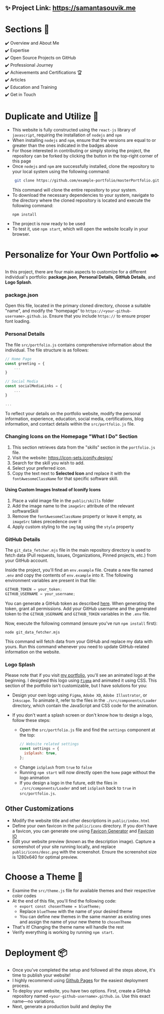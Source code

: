 ## :sparkles: Project Link:  https://samantasouvik.me

# Sections 📖

✔️ Overview and About Me\
✔️ Expertise \
✔️ Open Source Projects on GitHub\
✔️ Professional Journey\
✔️ Achievements and Certifications 🏆\
✔️ Articles\
✔️ Education and Training\
✔️ Get in Touch

# Duplicate and Utilize 📝

- This website is fully constructed using the `react-js` library of `javascript`, requiring the installation of `nodejs` and `npm`
- When installing `nodejs` and `npm`, ensure that the versions are equal to or greater than the ones indicated in the badges above
- For those interested in contributing or simply storing the project, the repository can be forked by clicking the button in the top-right corner of this page
- Once `nodejs` and `npm` are successfully installed, clone the repository to your local system using the following command:
  ```bash
   git clone https://github.com/example-portfolio/masterPortfolio.git
  ```
  This command will clone the entire repository to your system.
- To download the necessary dependencies to your system, navigate to the directory where the cloned repository is located and execute the following command:
  ```node
  npm install
  ```
- The project is now ready to be used
- To test it, use `npm start`, which will open the website locally in your browser.

# Personalize for Your Own Portfolio ✒️

In this project, there are four main aspects to customize for a different individual's portfolio: **package.json**, **Personal Details**, **GitHub Details**, and **Logo Splash**.

### package.json

Open this file, located in the primary cloned directory, choose a suitable "name", and modify the "homepage" to `https://<your-github-username>.github.io`. Ensure that you include `https://` to ensure proper font loading.

### Personal Details

The file `src/portfolio.js` contains comprehensive information about the individual. The file structure is as follows:

```javascript
// Home Page
const greeting = {
    ...
}

// Social Media
const socialMediaLinks = {
    ...
}

...
```

To reflect your details on the portfolio website, modify the personal information, experience, education, social media, certifications, blog information, and contact details within the `src/portfolio.js` file.

### Changing Icons on the Homepage "What I Do" Section

1. This section retrieves data from the "skills" section in the `portfolio.js` file.
2. Visit the website: https://icon-sets.iconify.design/
3. Search for the skill you wish to add.
4. Select your preferred icon.
5. Copy the text next to **Selected Icon** and replace it with the `fontAwesomeClassName` for that specific software skill.

#### Using Custom Images Instead of Iconify Icons

1. Place a valid image file in the `public/skills` folder
2. Add the image name to the `imageSrc` attribute of the relevant softwareSkill
3. Remove the `fontAwesomeClassName` property or leave it empty, as `imageSrc` takes precedence over it
4. Apply custom styling to the `img` tag using the `style` property

### GitHub Details

The `git_data_fetcher.mjs` file in the main repository directory is used to fetch data (Pull requests, Issues, Organizations, Pinned projects, etc.) from your GitHub account.

Inside the project, you'll find an `env.example` file. Create a new file named `.env` and copy the contents of `env.example` into it. The following environment variables are present in that file:

```javascript
GITHUB_TOKEN = your_token;
GITHUB_USERNAME = your_username;
```

You can generate a GitHub token as described [here](https://docs.github.com/en/github/authenticating-to-github/creating-a-personal-access-token). When generating the token, grant all permissions. Add your GitHub username and the generated token to the `GITHUB_USERNAME` and `GITHUB_TOKEN` variables in the `.env` file.

Now, execute the following command (ensure you've run `npm install` first):

```node
node git_data_fetcher.mjs
```

This command will fetch data from your GitHub and replace my data with yours. Run this command whenever you need to update GitHub-related information on the website.

### Logo Splash

Please note that if you visit [my portfolio](https://example-portfolio.github.io), you'll see an animated logo at the beginning. I designed this logo using [`Figma`](https://www.figma.com/) and animated it using CSS.
This section of the portfolio isn't customizable, but I have solutions for you:

- Design your own logo using `Figma`, `Adobe XD`, `Adobe Illustrator`, or `Inkscape`. To animate it, refer to the files in the `./src/components/Loader` directory, which contain the JavaScript and CSS code for the animation.
- If you don't want a splash screen or don't know how to design a logo, follow these steps:

  - Open the `src/portfolio.js` file and find the `settings` component at the top:
    ```javascript
    // Website related settings
    const settings = {
      isSplash: true,
    };
    ```
  - Change `isSplash` from `true` to `false`
  - Running `npm start` will now directly open the `home` page without the logo animation
  - If you design a logo in the future, edit the files in `./src/components/Loader` and set `isSplash` back to `true` in `src/portfolio.js`.

## Other Customizations

- Modify the website title and other descriptions in `public/index.html`
- Define your own favicon in the `public/icons` directory. If you don't have a favicon, you can generate one using [Favicon Generator](https://www.favicon-generator.org/) and [Favicon IO](https://favicon.io/)
- Edit your website preview (known as the description image). Capture a screenshot of your site running locally, and replace `public/icons/desc.png` with the screenshot. Ensure the screenshot size is 1280x640 for optimal preview.

# Choose a Theme 🌈

- Examine the `src/theme.js` file for available themes and their respective color codes
- At the end of this file, you'll find the following code:
  - `export const chosenTheme = blueTheme;`
  - Replace `blueTheme` with the name of your desired theme
  - You can define new themes in the same manner as existing ones and assign the name of your new theme to `chosenTheme`
- That's it! Changing the theme name will handle the rest
- Verify everything is working by running `npm start`.

# Deployment 📦

- Once you've completed the setup and followed all the steps above, it's time to publish your website!
- I highly recommend using [Github Pages](https://create-react-app.dev/docs/deployment/#github-pages) for the easiest deployment process.
- To deploy your website, you have two options. First, create a GitHub repository named `<your-github-username>.github.io`. Use this exact name—no variations.
- Next, generate a production build and deploy the
